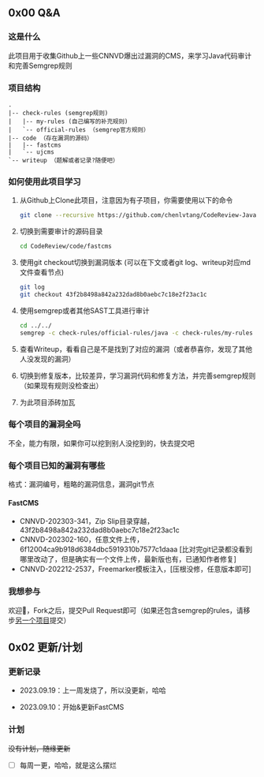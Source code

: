 ## 0x00 Q&A

### 这是什么

此项目用于收集Github上一些CNNVD爆出过漏洞的CMS，来学习Java代码审计和完善Semgrep规则

### 项目结构

```
.
|-- check-rules (semgrep规则)
|   |-- my-rules (自己编写的补充规则)
|   `-- official-rules （semgrep官方规则）
|-- code （存在漏洞的源码）
|   |-- fastcms
|   `-- ujcms
`-- writeup （题解或者记录?随便吧）
```

### 如何使用此项目学习

1. 从Github上Clone此项目，注意因为有子项目，你需要使用以下的命令

   ```bash
   git clone --recursive https://github.com/chenlvtang/CodeReview-Java.git
   ```

2. 切换到需要审计的源码目录

   ```bash
   cd CodeReview/code/fastcms
   ```

3. 使用git checkout切换到漏洞版本 (可以在下文或者git log、writeup对应md文件查看节点)

   ```bash
   git log
   git checkout 43f2b8498a842a232dad8b0aebc7c18e2f23ac1c
   ```

4. 使用semgrep或者其他SAST工具进行审计

   ```bash
   cd ../../
   semgrep -c check-rules/official-rules/java -c check-rules/my-rules code/fastcms -o res/fastcms.json --json
   ```

5. 查看Writeup，看看自己是不是找到了对应的漏洞（或者恭喜你，发现了其他人没发现的漏洞）

6. 切换到修复版本，比较差异，学习漏洞代码和修复方法，并完善semgrep规则（如果现有规则没检查出）

6. 为此项目添砖加瓦

### 每个项目的漏洞全吗

不全，能力有限，如果你可以挖到别人没挖到的，快去提交吧

### 每个项目已知的漏洞有哪些

格式：漏洞编号，粗略的漏洞信息，漏洞git节点 

#### FastCMS

+ CNNVD-202303-341，Zip Slip目录穿越，43f2b8498a842a232dad8b0aebc7c18e2f23ac1c
+ CNNVD-202302-160，任意文件上传，6f12004ca9b918d6384dbc5919310b7577c1daaa [比对完git记录都没看到哪里改动了，但是确实有一个文件上传，最新版也有，已通知作者修复]
+ CNNVD-202212-2537，Freemarker模板注入，[压根没修，任意版本即可]

### 我想参与

欢迎🎉，Fork之后，提交Pull Request即可（如果还包含semgrep的rules，请移步[另一个项目](https://github.com/chenlvtang/MySemgrepRules)提交）

## 0x02 更新/计划

### 更新记录

+ 2023.09.19：上一周发烧了，所以没更新，哈哈

+ 2023.09.10：开始&更新FastCMS

### 计划

~~没有计划，随缘更新~~

- [ ] 每周一更，哈哈，就是这么摆烂
